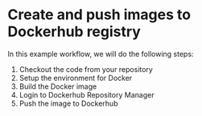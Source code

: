 # Create and push images to Dockerhub registry

In this example workflow, we will do the following steps:
1. Checkout the code from your repository
2. Setup the environment for Docker
3. Build the Docker image
4. Login to Dockerhub Repository Manager
5. Push the image to Dockerhub
